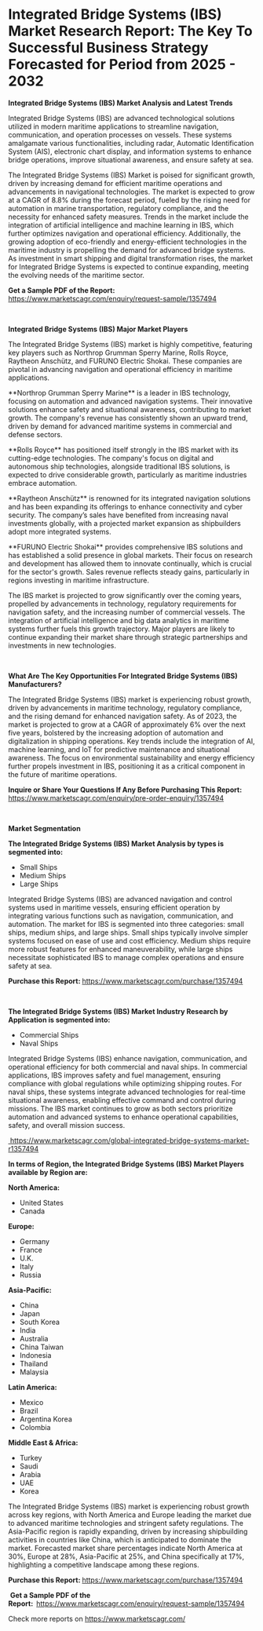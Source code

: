 <p><h1>Integrated Bridge Systems (IBS) Market Research Report: The Key To Successful Business Strategy Forecasted for Period from 2025 - 2032</h1></p><p><strong>Integrated Bridge Systems (IBS) Market Analysis and Latest Trends</strong></p>
<p><p>Integrated Bridge Systems (IBS) are advanced technological solutions utilized in modern maritime applications to streamline navigation, communication, and operation processes on vessels. These systems amalgamate various functionalities, including radar, Automatic Identification System (AIS), electronic chart display, and information systems to enhance bridge operations, improve situational awareness, and ensure safety at sea.</p><p>The Integrated Bridge Systems (IBS) Market is poised for significant growth, driven by increasing demand for efficient maritime operations and advancements in navigational technologies. The market is expected to grow at a CAGR of 8.8% during the forecast period, fueled by the rising need for automation in marine transportation, regulatory compliance, and the necessity for enhanced safety measures. Trends in the market include the integration of artificial intelligence and machine learning in IBS, which further optimizes navigation and operational efficiency. Additionally, the growing adoption of eco-friendly and energy-efficient technologies in the maritime industry is propelling the demand for advanced bridge systems. As investment in smart shipping and digital transformation rises, the market for Integrated Bridge Systems is expected to continue expanding, meeting the evolving needs of the maritime sector.</p></p>
<p><strong>Get a Sample PDF of the Report:&nbsp;</strong> <a href="https://www.marketscagr.com/enquiry/request-sample/1357494?utm_campaign=2782&utm_medium=2&utm_source=Github&utm_content=ia&utm_term=30032025&utm_id=integrated-bridge-systems-ibs">https://www.marketscagr.com/enquiry/request-sample/1357494</a></p>
<p>&nbsp;</p>
<p><strong>Integrated Bridge Systems (IBS) Major Market Players</strong></p>
<p><p>The Integrated Bridge Systems (IBS) market is highly competitive, featuring key players such as Northrop Grumman Sperry Marine, Rolls Royce, Raytheon Anschütz, and FURUNO Electric Shokai. These companies are pivotal in advancing navigation and operational efficiency in maritime applications.</p><p>**Northrop Grumman Sperry Marine** is a leader in IBS technology, focusing on automation and advanced navigation systems. Their innovative solutions enhance safety and situational awareness, contributing to market growth. The company's revenue has consistently shown an upward trend, driven by demand for advanced maritime systems in commercial and defense sectors.</p><p>**Rolls Royce** has positioned itself strongly in the IBS market with its cutting-edge technologies. The company's focus on digital and autonomous ship technologies, alongside traditional IBS solutions, is expected to drive considerable growth, particularly as maritime industries embrace automation.</p><p>**Raytheon Anschütz** is renowned for its integrated navigation solutions and has been expanding its offerings to enhance connectivity and cyber security. The company’s sales have benefited from increasing naval investments globally, with a projected market expansion as shipbuilders adopt more integrated systems.</p><p>**FURUNO Electric Shokai** provides comprehensive IBS solutions and has established a solid presence in global markets. Their focus on research and development has allowed them to innovate continually, which is crucial for the sector's growth. Sales revenue reflects steady gains, particularly in regions investing in maritime infrastructure.</p><p>The IBS market is projected to grow significantly over the coming years, propelled by advancements in technology, regulatory requirements for navigation safety, and the increasing number of commercial vessels. The integration of artificial intelligence and big data analytics in maritime systems further fuels this growth trajectory. Major players are likely to continue expanding their market share through strategic partnerships and investments in new technologies.</p></p>
<p>&nbsp;</p>
<p><strong>What Are The Key Opportunities For Integrated Bridge Systems (IBS) Manufacturers?</strong></p>
<p><p>The Integrated Bridge Systems (IBS) market is experiencing robust growth, driven by advancements in maritime technology, regulatory compliance, and the rising demand for enhanced navigation safety. As of 2023, the market is projected to grow at a CAGR of approximately 6% over the next five years, bolstered by the increasing adoption of automation and digitalization in shipping operations. Key trends include the integration of AI, machine learning, and IoT for predictive maintenance and situational awareness. The focus on environmental sustainability and energy efficiency further propels investment in IBS, positioning it as a critical component in the future of maritime operations.</p></p>
<p><strong>Inquire or Share Your Questions If Any Before Purchasing This Report:</strong> <a href="https://www.marketscagr.com/enquiry/pre-order-enquiry/1357494?utm_campaign=2782&utm_medium=2&utm_source=Github&utm_content=ia&utm_term=30032025&utm_id=integrated-bridge-systems-ibs">https://www.marketscagr.com/enquiry/pre-order-enquiry/1357494</a></p>
<p>&nbsp;</p>
<p><strong>Market Segmentation</strong></p>
<p><strong>The Integrated Bridge Systems (IBS) Market Analysis by types is segmented into:</strong></p>
<p><ul><li>Small Ships</li><li>Medium Ships</li><li>Large Ships</li></ul></p>
<p><p>Integrated Bridge Systems (IBS) are advanced navigation and control systems used in maritime vessels, ensuring efficient operation by integrating various functions such as navigation, communication, and automation. The market for IBS is segmented into three categories: small ships, medium ships, and large ships. Small ships typically involve simpler systems focused on ease of use and cost efficiency. Medium ships require more robust features for enhanced maneuverability, while large ships necessitate sophisticated IBS to manage complex operations and ensure safety at sea.</p></p>
<p><strong>Purchase this Report:&nbsp;</strong><a href="https://www.marketscagr.com/purchase/1357494?utm_campaign=2782&utm_medium=2&utm_source=Github&utm_content=ia&utm_term=30032025&utm_id=integrated-bridge-systems-ibs">https://www.marketscagr.com/purchase/1357494</a></p>
<p>&nbsp;</p>
<p><strong>The Integrated Bridge Systems (IBS) Market Industry Research by Application is segmented into:</strong></p>
<p><ul><li>Commercial Ships</li><li>Naval Ships</li></ul></p>
<p><p>Integrated Bridge Systems (IBS) enhance navigation, communication, and operational efficiency for both commercial and naval ships. In commercial applications, IBS improves safety and fuel management, ensuring compliance with global regulations while optimizing shipping routes. For naval ships, these systems integrate advanced technologies for real-time situational awareness, enabling effective command and control during missions. The IBS market continues to grow as both sectors prioritize automation and advanced systems to enhance operational capabilities, safety, and overall mission success.</p></p>
<p><a href="https://www.marketscagr.com/global-integrated-bridge-systems-market-r1357494?utm_campaign=2782&utm_medium=2&utm_source=Github&utm_content=ia&utm_term=30032025&utm_id=integrated-bridge-systems-ibs">&nbsp;https://www.marketscagr.com/global-integrated-bridge-systems-market-r1357494</a></p>
<p><strong>In terms of Region, the Integrated Bridge Systems (IBS) Market Players available by Region are:</strong></p>
<p>
    <p> <strong> North America: </strong>
        <ul>
            <li>United States</li>
            <li>Canada</li>
        </ul>
        </p> 
    <p> <strong> Europe: </strong>
        <ul>
            <li>Germany</li>
            <li>France</li>
            <li>U.K.</li>
            <li>Italy</li>
            <li>Russia</li>
        </ul>
        </p> 
    <p> <strong> Asia-Pacific: </strong>
        <ul>
            <li>China</li>
            <li>Japan</li>
            <li>South Korea</li>
            <li>India</li>
            <li>Australia</li>
            <li>China Taiwan</li>
            <li>Indonesia</li>
            <li>Thailand</li>
            <li>Malaysia</li>
        </ul>
        </p> 
    <p> <strong> Latin America: </strong>
        <ul>
            <li>Mexico</li>
            <li>Brazil</li>
            <li>Argentina Korea</li>
            <li>Colombia</li>
        </ul>
        </p> 
    <p> <strong> Middle East & Africa: </strong>
        <ul>
            <li>Turkey</li>
            <li>Saudi</li>
            <li>Arabia</li>
            <li>UAE</li>
            <li>Korea</li>
        </ul>
    </p>
    </p>
<p><p>The Integrated Bridge Systems (IBS) market is experiencing robust growth across key regions, with North America and Europe leading the market due to advanced maritime technologies and stringent safety regulations. The Asia-Pacific region is rapidly expanding, driven by increasing shipbuilding activities in countries like China, which is anticipated to dominate the market. Forecasted market share percentages indicate North America at 30%, Europe at 28%, Asia-Pacific at 25%, and China specifically at 17%, highlighting a competitive landscape among these regions.</p></p>
<p><strong>Purchase this Report: </strong><a href="https://www.marketscagr.com/purchase/1357494?utm_campaign=2782&utm_medium=2&utm_source=Github&utm_content=ia&utm_term=30032025&utm_id=integrated-bridge-systems-ibs">https://www.marketscagr.com/purchase/1357494</a></p>
<p>&nbsp;<strong>Get a Sample PDF of the Report:&nbsp;&nbsp;</strong><a href="https://www.marketscagr.com/enquiry/request-sample/1357494?utm_campaign=2782&utm_medium=2&utm_source=Github&utm_content=ia&utm_term=30032025&utm_id=integrated-bridge-systems-ibs">https://www.marketscagr.com/enquiry/request-sample/1357494</a></p>
<p><strong></strong></p>
<p>Check more reports on <a href="https://www.marketscagr.com/?utm_campaign=2782&utm_medium=2&utm_source=Github&utm_content=ia&utm_term=30032025&utm_id=integrated-bridge-systems-ibs">https://www.marketscagr.com/</a></p>